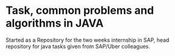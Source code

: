 # Task, common problems and algorithms in JAVA
Started as a Repository for the two weeks internship in SAP,
head repository for java tasks given from SAP/Uber colleagues.

